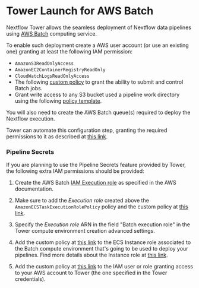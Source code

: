 # Tower Launch for AWS Batch

Nextflow Tower allows the seamless deployment of Nextflow data pipelines 
using [AWS Batch](https://aws.amazon.com/batch/) computing service. 

To enable such deployment create a AWS user account (or use an existing one)
granting at least the following IAM permission: 

- `AmazonS3ReadOnlyAccess` 
- `AmazonEC2ContainerRegistryReadOnly`
- `CloudWatchLogsReadOnlyAccess` 
- The following [custom policy](launch-policy.json) to grant the ability to submit and control Batch jobs.
- Grant write access to any S3 bucket used a pipeline work directory using the following [policy template](s3-bucket-write.json). 

You will also need to create the AWS Batch queue(s) required to deploy the Nextflow execution. 

Tower can automate this configuration step, granting the required permissions to it as described 
at [this link](../forge/README.md).


### Pipeline Secrets

If you are planning to use the Pipeline Secrets feature provided by Tower, the following
extra IAM permissions should be provided: 
 
1. Create the AWS Batch [IAM Execution role](https://docs.aws.amazon.com/batch/latest/userguide/execution-IAM-role.html#create-execution-role) as specified in the AWS documentation.

2. Make sure to add the *Execution role* created above the `AmazonECSTaskExecutionRolePolicy` policy
  and the custom policy at [this link](secrets-policy-execution-role.json).

3. Specify the *Execution role* ARN in the field "Batch execution role" in the Tower compute environment creation
  advanced settings.

4. Add the custom policy at [this link](secrets-policy-instance-role.json) to the ECS Instance role
  associated to the Batch compute environment that's going to be used to deploy your pipelines.
  Find more details about the Instance role at [this link](https://docs.aws.amazon.com/batch/latest/userguide/instance_IAM_role.html).

5. Add the custom policy at [this link](secrets-policy-account.json) to the IAM user or role granting
  access to your AWS account to Tower (the one specified in the Tower credentials).

